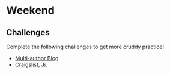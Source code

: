 # Weekend

## Challenges
Complete the following challenges to get more cruddy practice!

- [Multi-author Blog](../../../../blog-2-multi-author-challenge)
- [Craigslist, Jr.](../../../../craigslist-jr-challenge)

